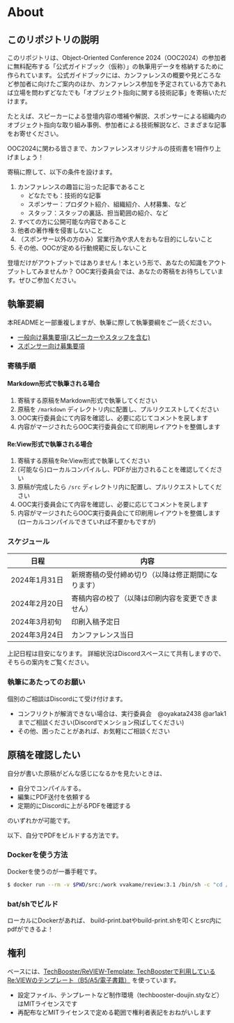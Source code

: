# About

## このリポジトリの説明

このリポジトリは、Object-Oriented Conference 2024（OOC2024）の参加者に無料配布する「公式ガイドブック（仮称）」の執筆用データを格納するために作られています。
公式ガイドブックには、カンファレンスの概要や見どころなど参加者に向けたご案内のほか、カンファレンス参加を予定されている方であれば立場を問わずどなたでも「オブジェクト指向に関する技術記事」を寄稿いただけます。

たとえば、スピーカーによる登壇内容の増補や解説、スポンサーによる組織内のオブジェクト指向な取り組み事例、参加者による技術解説など、さまざまな記事をお寄せください。

OOC2024に関わる皆さまで、カンファレンスオリジナルの技術書を1冊作り上げましょう！

寄稿に際して、以下の条件を設けます。

1. カンファレンスの趣旨に沿った記事であること
    - どなたでも：技術的な記事
    - スポンサー：プロダクト紹介、組織紹介、人材募集、など
    - スタッフ：スタッフの裏話、担当範囲の紹介、など
3. すべての方に公開可能な内容であること
4. 他者の著作権を侵害しないこと
5. （スポンサー以外の方のみ）営業行為や求人をおもな目的にしないこと
6. その他、OOCが定める行動規範に反しないこと

登壇だけがアウトプットではありません！本という形で、あなたの知識をアウトプットしてみませんか？
OOC実行委員会では、あなたの寄稿をお待ちしています。ぜひご参加ください。

## 執筆要綱

本READMEと一部重複しますが、執筆に際して執筆要綱をご一読ください。

- [一般向け募集要項(スピーカーやスタッフを含む)](https://esa-pages.io/p/sharing/20260/posts/86/ea5cb758351fd3d32a4c.html)
- [スポンサー向け募集要項](https://esa-pages.io/p/sharing/20260/posts/91/b543c2a5dda510d3a93a.html)

### 寄稿手順

#### Markdown形式で執筆される場合

1. 寄稿する原稿をMarkdown形式で執筆してください
2. 原稿を `/markdown` ディレクトリ内に配置し、プルリクエストしてください
3. OOC実行委員会にて内容を確認し、必要に応じてコメントを戻します
4. 内容がマージされたらOOC実行委員会にて印刷用レイアウトを整備します

#### Re:View形式で執筆される場合

1. 寄稿する原稿をRe:View形式で執筆してください
2. (可能なら)ローカルコンパイルし、PDFが出力されることを確認してください
3. 原稿が完成したら `/src` ディレクトリ内に配置し、プルリクエストしてください
4. OOC実行委員会にて内容を確認し、必要に応じてコメントを戻します
5. 内容がマージされたらOOC実行委員会にて印刷用レイアウトを整備します(ローカルコンパイルできていれば不要かもですが)

### スケジュール

日程 | 内容
---|---
2024年1月31日　| 新規寄稿の受付締め切り（以降は修正期間になります）
2024年2月20日　| 寄稿内容の校了（以降は印刷内容を変更できません）
2024年3月初旬 | 印刷入稿予定日
2024年3月24日　| カンファレンス当日

上記日程は目安になります。
詳細状況はDiscordスペースにて共有しますので、そちらの案内をご覧ください。

### 執筆にあたってのお願い

個別のご相談はDiscordにて受け付けます。

- コンフリクトが解消できない場合は、実行委員会　@oyakata2438 @ar1ak1 までご相談ください(Discordでメンション飛ばしてください)
- その他、困ったことがあれば、お気軽にご相談ください


## 原稿を確認したい
自分が書いた原稿がどんな感じになるかを見たいときは、

* 自分でコンパイルする。
* 編集にPDF送付を依頼する
* 定期的にDiscordに上がるPDFを確認する

のいずれかが可能です。

以下、自分でPDFをビルドする方法です。

### Dockerを使う方法

Dockerを使うのが一番手軽です。

```sh
$ docker run --rm -v $PWD/src:/work vvakame/review:3.1 /bin/sh -c "cd /work && review-pdfmaker config-print.yml"
```

### bat/shでビルド

ローカルにDockerがあれば、
build-print.batやbuild-print.shを叩くとsrc内にpdfができるよ！

## 権利

ベースには、[TechBooster/ReVIEW\-Template: TechBoosterで利用しているRe:VIEWのテンプレート（B5/A5/電子書籍）](https://github.com/TechBooster/ReVIEW-Template) を使っています。

* 設定ファイル、テンプレートなど制作環境（techbooster-doujin.styなど）はMITライセンスです
* 再配布などMITライセンスで定める範囲で権利者表記をおねがいします
